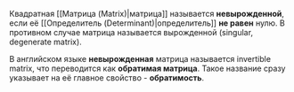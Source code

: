 Квадратная [[Матрица (Matrix)|матрица]] называется **невырожденной**, если её [[Определитель (Determinant)|определитель]] **не равен** нулю. В противном случае матрица называется вырожденной (singular, degenerate matrix).

В английском языке **невырожденная** матрица называется invertible matrix, что переводится как **обратимая матрица**. Такое название сразу указывает на её главное свойство - **обратимость**.